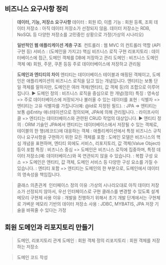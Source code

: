 <h2 id="비즈니스-요구사항-정리">비즈니스 요구사항 정리</h2>
<blockquote>
<p><strong>데이터, 기능, 저장소 요구사항</strong>
데이터 : 회원 ID, 이름
기능 : 회원 등록, 조회
데이터 저장소 : 아직 데이터 저장소가 선정되지 않음. 데이터 저장소는 RDB, NoSQL 등 다양한 저장소를 고민중인 상황으로 가정(가상의 시나리오)</p>
</blockquote>
<blockquote>
<p><strong>일반적인 웹 애플리케이션 계층 구조</strong>
<img alt="" src="https://velog.velcdn.com/images/b4failrise/post/c2f78843-217a-471b-9f0a-1b1319e61ca2/image.png" />
컨트롤러 : 웹 MVC 의 컨트롤러 역할 (API 구현 등)
서비스 : (도메인을 가지고) 핵심 비즈니스 로직 구현 
리포지토리 : 데이터베이스에 접근, 도메인 객체를 DB에 저장하고 관리
도메인 : 비즈니스 도메인 객체 예) 회원, 주문, 쿠폰 등등 주로 데이터베이스에 저장하고 관리됨</p>
</blockquote>
<blockquote>
<p><strong>도메인과 엔티티의 차이</strong>
엔티티는 데이터베이스 테이블과 매핑된 객체이고, 도메인은 애플리케이션의 비즈니스 로직을 담고 있는 개념입니다.
엔티티는 보통 단일 객체를 말하지만, 도메인은 여러 객체(엔티티, 값 객체 등)의 조합으로 이루어집니다.
▶️ 도메인 
정의 : 비즈니스 로직을 중심으로 한 개념(정의)
특징
: 영속성 =&gt;  주로 데이터베이스에 저장되거나 불러올 수 있는 데이터를 표현
: 식별자 =&gt; 엔티티는 고유 식별자를 가집니다(예: @Id로 지정된 필드).
: JPA =&gt; 엔티티는 보통 @Entity 애너테이션으로 정의되며, JPA에 의해 관리됩니다.
: 라이프사이클 =&gt; 엔티티는 데이터베이스와 관련된 CRUD 작업의 대상입니다.
▶️ 엔티티 
정의 
: ORM 기술인 JPA에서 엔티티는 데이터베이스에서 저장될 수 있는 객체로, 테이블의 한 행(레코드)에 대응하는 객체
: 애플리케이션에서 특정 비즈니스 규칙이나 요구사항을 구현하기 위한 모든 객체를 포함
: 도메인 모델은 비즈니스의 핵심 개념을 표현하며, 엔티티 외에도 서비스, 리포지토리, 값 객체(Value Object) 등이 포함
특징
: 비즈니스 중심 =&gt; 도메인은 비즈니스 로직에 집중하며, 특정 데이터 저장소(예: 데이터베이스)와 꼭 연관되지 않을 수 있습니다.
: 복합 구성 요소 =&gt; 도메인은 엔티티, 값 객체, 도메인 서비스 등 다양한 구성 요소를 가질 수 있습니다.
: 엔티티 포함 =&gt; 엔티티는 도메인의 한 부분으로, 도메인에서 데이터의 영속성을 책임집니다.</p>
</blockquote>
<blockquote>
<p>클래스 의존관계
<img alt="" src="https://velog.velcdn.com/images/b4failrise/post/4ba96e43-3c5b-441a-9b76-c84e4f521e13/image.png" />
인터페이스 정의 이유 
:가상의 시나리오대로 아직 데이터 저장소가 선정되지 않아서, 우선 인터페이스로 구현 클래스를 변경할 수 있도록 설계
메모리 구현체 사용 이유
: 개발을 진행하기 위해서 초기 개발 단계에서는 구현체로 가벼운 메모리 기반의 데이터 저장소 사용
: JDBC, MYBATIS, JPA 저장 기술을 바꿔줄 수 있다는 가정</p>
</blockquote>
<h2 id="회원-도메인과-리포지토리-만들기">회원 도메인과 리포지토리 만들기</h2>
<blockquote>
<p>도메인, 리포지토리 관계
도메인 : 회원 객체 정의
리포지토리 : 회원 객체를 저장하는 저장소</p>
</blockquote>
<blockquote>
<p>도메인 코드 작성</p>
</blockquote>
<pre><code class="language-java"></code></pre>